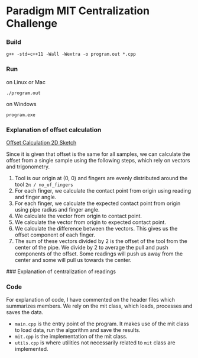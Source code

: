 # Paradigm MIT Centralization Challenge

### Build

```
g++ -std=c++11 -Wall -Wextra -o program.out *.cpp
```

### Run

on Linux or Mac

```
./program.out
```

on Windows

```
program.exe
```

### Explanation of offset calculation

[Offset Calculation 2D Sketch](https://www.geogebra.org/calculator/ur7apqkm)

Since it is given that offset is the same for all samples, we can calculate the offset from a single sample using the following steps, which rely on vectors and trigonometry.

1. Tool is our origin at (0, 0) and fingers are evenly distributed around the tool `2π / no_of_fingers`
2. For each finger, we calculate the contact point from origin using reading and finger angle.
3. For each finger, we calculate the expected contact point from origin using pipe radius and finger angle.
4. We calculate the vector from origin to contact point.
5. We calculate the vector from origin to expected contact point.
6. We calculate the difference between the vectors. This gives us the offset component of each finger.
7. The sum of these vectors divided by 2 is the offset of the tool from the center of the pipe. We divide by 2 to average the pull and push components of the offset. Some readings will push us away from the center and some will pull us towards the center.

### Explanation of centralization of readings

### Code

For explanation of code, I have commented on the header files which summarizes members. We rely on the mit class, which loads, processes and saves the data.

- `main.cpp` is the entry point of the program. It makes use of the mit class to load data, run the algorithm and save the results.
- `mit.cpp` is the implementation of the mit class.
- `utils.cpp` is where utilities not necessarily related to `mit` class are implemented.
